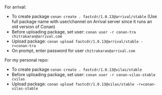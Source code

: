 For arrival:
- To create package `conan create . fastcdr/1.0.13@arrival/stable` (Use full package name with user/channel on Arrival server since it runs an old version of Conan)
- Before uploading package, set user: `conan user -r conan-tra chitrakaran@arrival.com`
- Upload package: `conan upload fastcdr/1.0.13@arrival/stable -r=conan-tra`
- On prompt, enter password for user `chitrakaran@arrival.com`

For my personal repo:
- To create package `conan create . fastcdr/1.0.13@vilas/stable`
- Before uploading package, set user: `conan user -r conan-vilas-stable cvilas`
- Upload package: `conan upload fastcdr/1.0.13@vilas/stable -r=conan-vilas-stable`

